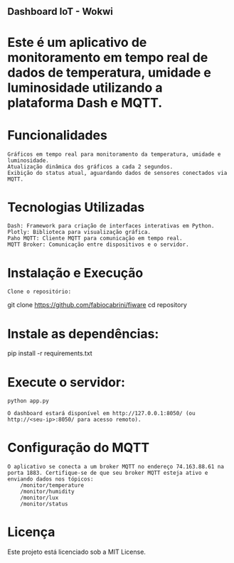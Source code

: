 ## Dashboard IoT - Wokwi

# Este é um aplicativo de monitoramento em tempo real de dados de temperatura, umidade e luminosidade utilizando a plataforma Dash e MQTT.
# Funcionalidades

    Gráficos em tempo real para monitoramento da temperatura, umidade e luminosidade.
    Atualização dinâmica dos gráficos a cada 2 segundos.
    Exibição do status atual, aguardando dados de sensores conectados via MQTT.

# Tecnologias Utilizadas

    Dash: Framework para criação de interfaces interativas em Python.
    Plotly: Biblioteca para visualização gráfica.
    Paho MQTT: Cliente MQTT para comunicação em tempo real.
    MQTT Broker: Comunicação entre dispositivos e o servidor.

# Instalação e Execução

    Clone o repositório:

git clone https://github.com/fabiocabrini/fiware
cd repository

# Instale as dependências:

pip install -r requirements.txt

# Execute o servidor:

    python app.py

    O dashboard estará disponível em http://127.0.0.1:8050/ (ou http://<seu-ip>:8050/ para acesso remoto).

# Configuração do MQTT

    O aplicativo se conecta a um broker MQTT no endereço 74.163.88.61 na porta 1883. Certifique-se de que seu broker MQTT esteja ativo e enviando dados nos tópicos:
        /monitor/temperature
        /monitor/humidity
        /monitor/lux
        /monitor/status

# Licença

Este projeto está licenciado sob a MIT License.
